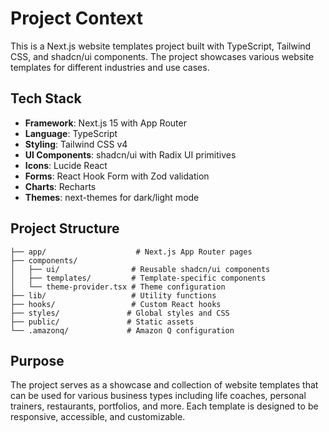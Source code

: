 # Project Context

This is a Next.js website templates project built with TypeScript, Tailwind CSS, and shadcn/ui components. The project showcases various website templates for different industries and use cases.

## Tech Stack
- **Framework**: Next.js 15 with App Router
- **Language**: TypeScript
- **Styling**: Tailwind CSS v4
- **UI Components**: shadcn/ui with Radix UI primitives
- **Icons**: Lucide React
- **Forms**: React Hook Form with Zod validation
- **Charts**: Recharts
- **Themes**: next-themes for dark/light mode

## Project Structure
```
├── app/                    # Next.js App Router pages
├── components/
│   ├── ui/                # Reusable shadcn/ui components
│   ├── templates/         # Template-specific components
│   └── theme-provider.tsx # Theme configuration
├── lib/                   # Utility functions
├── hooks/                 # Custom React hooks
├── styles/               # Global styles and CSS
├── public/               # Static assets
└── .amazonq/             # Amazon Q configuration
```

## Purpose
The project serves as a showcase and collection of website templates that can be used for various business types including life coaches, personal trainers, restaurants, portfolios, and more. Each template is designed to be responsive, accessible, and customizable.
